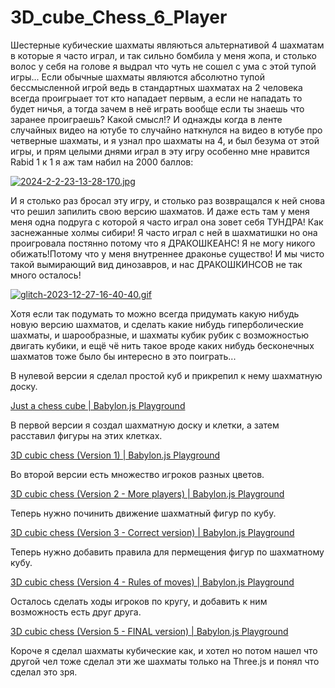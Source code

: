# 3D_cube_Chess_6_Player

Шестерные кубические шахматы являються альтернативой 4 шахматам в которые я часто играл, и так сильно бомбила у меня жопа, и столько волос у себя на голове я выдрал что чуть не сошел с ума с этой тупой игры... Если обычные шахматы являются абсолютно тупой бессмысленной игрой ведь в стандартных шахматах на 2 человека всегда проигрыает тот кто нападает первым, а если не нападать то будет ничья, а тогда зачем в неё играть вообще если ты знаешь что заранее проиграешь? Какой смысл!? И однажды когда в ленте случайных видео на ютубе то случайно наткнулся на видео в ютубе про четверные шахматы, и я узнал про шахматы на 4, и был безума от этой игры, и прям целыми днями играл в эту игру особенно мне нравится Rabid 1 к 1 я аж там набил на 2000 баллов: 

[![2024-2-2-23-13-28-170.jpg](https://i.postimg.cc/kGfT6SH1/2024-2-2-23-13-28-170.jpg)](https://postimg.cc/JHHNSsMZ)

И я столько раз бросал эту игру, и столько раз возвращался к ней снова что решил запилить свою версию шахматов. И даже есть там у меня меня одна подруга с которой я часто играл она зовет себя ТУНДРА! Как заснежанные холмы сибири! Я часто играл с ней в шахматишки но она проигровала постянно потому что я ДРАКОШКЕАНС! Я не могу никого обижать!Потому что у меня внутреннее драконье существо! И мы чисто такой вымирающий вид динозавров, и нас ДРАКОШКИНСОВ не так много осталось! 

[![glitch-2023-12-27-16-40-40.gif](https://i.postimg.cc/j5RSxBkZ/glitch-2023-12-27-16-40-40.gif)](https://postimg.cc/yJrHnpKZ)

Хотя если так подумать то можно всегда придумать какую нибудь новую версию шахматов, и сделать какие нибудь гиперболические шахматы, и шарообразные, и шахматы кубик рубик с возможностью двигать кубики, и ещё чё нить такое вроде каких нибудь бесконечных шахматов тоже было бы интересно в это поиграть...

В нулевой версии я сделал простой куб и прикрепил к нему шахматную доску.

[Just a chess cube | Babylon.js Playground](https://playground.babylonjs.com/#TC8M1T)

В первой версии я создал шахматную доску и клетки, а затем расставил фигуры на этих клетках.

[3D cubic chess (Version 1) | Babylon.js Playground](https://playground.babylonjs.com/#6TMMNG)

Во второй версии есть множество игроков разных цветов.

[3D cubic chess (Version 2 - More players) | Babylon.js Playground](https://playground.babylonjs.com/#PE5I01)

Теперь нужно починить движение шахматный фигур по кубу.

[3D cubic chess (Version 3 - Correct version) | Babylon.js Playground](https://playground.babylonjs.com/#0O4Z6L#0)

Теперь нужно добавить правила для пермещения фигур по шахматному кубу.

[3D cubic chess (Version 4 - Rules of moves) | Babylon.js Playground](https://playground.babylonjs.com/#IUOF0L#0)

Осталось сделать ходы игроков по кругу, и добавить к ним возможность есть друг друга.

[3D cubic chess (Version 5 - FINAL version) | Babylon.js Playground](https://playground.babylonjs.com/#H2GVMG)

Короче я сделал шахматы кубические как, и хотел но потом нашел что другой чел тоже сделал эти же шахматы только на Three.js и понял что сделал это зря.

